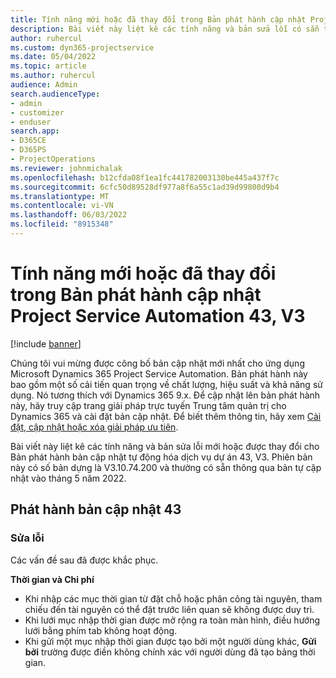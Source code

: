 ```yaml
---
title: Tính năng mới hoặc đã thay đổi trong Bản phát hành cập nhật Project Service Automation 43, V3
description: Bài viết này liệt kê các tính năng và bản sửa lỗi có sẵn trong Microsoft Dynamics 365 Project Service Automation Cập nhật Bản phát hành 43, V3.
author: ruhercul
ms.custom: dyn365-projectservice
ms.date: 05/04/2022
ms.topic: article
ms.author: ruhercul
audience: Admin
search.audienceType:
- admin
- customizer
- enduser
search.app:
- D365CE
- D365PS
- ProjectOperations
ms.reviewer: johnmichalak
ms.openlocfilehash: b12cfda08f1ea1fc441782003130be445a437f7c
ms.sourcegitcommit: 6cfc50d89528df977a8f6a55c1ad39d99800d9b4
ms.translationtype: MT
ms.contentlocale: vi-VN
ms.lasthandoff: 06/03/2022
ms.locfileid: "8915348"
---
```

# <a name="whats-new-or-changed-in-project-service-automation-update-release-43-v3"></a>Tính năng mới hoặc đã thay đổi trong Bản phát hành cập nhật Project Service Automation 43, V3

[!include [banner](../includes/psa-now-project-operations.md)]

Chúng tôi vui mừng được công bố bản cập nhật mới nhất cho ứng dụng Microsoft Dynamics 365 Project Service Automation. Bản phát hành này bao gồm một số cải tiến quan trọng về chất lượng, hiệu suất và khả năng sử dụng. Nó tương thích với Dynamics 365 9.x. Để cập nhật lên bản phát hành này, hãy truy cập trang giải pháp trực tuyến Trung tâm quản trị cho Dynamics 365 và cài đặt bản cập nhật. Để biết thêm thông tin, hãy xem [Cài đặt, cập nhật hoặc xóa giải pháp ưu tiên](/power-platform/admin/install-remove-preferred-solution).

Bài viết này liệt kê các tính năng và bản sửa lỗi mới hoặc được thay đổi cho Bản phát hành bản cập nhật tự động hóa dịch vụ dự án 43, V3. Phiên bản này có số bản dựng là V3.10.74.200 và thường có sẵn thông qua bản tự cập nhật vào tháng 5 năm 2022.

## <a name="update-release-43"></a>Phát hành bản cập nhật 43

### <a name="bug-fixes"></a>Sửa lỗi

Các vấn đề sau đã được khắc phục.


**Thời gian và Chi phí**

- Khi nhập các mục thời gian từ đặt chỗ hoặc phân công tài nguyên, tham chiếu đến tài nguyên có thể đặt trước liên quan sẽ không được duy trì.
- Khi lưới mục nhập thời gian được mở rộng ra toàn màn hình, điều hướng lưới bằng phím tab không hoạt động.
- Khi gửi một mục nhập thời gian được tạo bởi một người dùng khác, **Gửi bởi** trường được điền không chính xác với người dùng đã tạo bảng thời gian.
